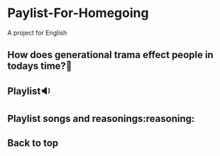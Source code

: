 # Paylist-For-Homegoing
A project for English 

## How does generational trama effect people in todays time?:thinking:

## Playlist:sound:


## Playlist songs and reasonings:reasoning:


## Back to top
